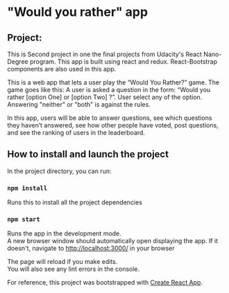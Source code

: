 # "Would you rather" app

## Project:

This is Second project in one the final projects from Udacity's React Nano-Degree program. This app is built using react and redux. React-Bootstrap components are also used in this app.

This is a web app that lets a user play the “Would You Rather?” game. The game goes like this: A user is asked a question in the form: “Would you rather [option One] or [option Two] ?”. User select any of the option. Answering "neither" or "both" is against the rules.

In this app, users will be able to answer questions, see which questions they haven’t answered, see how other people have voted, post questions, and see the ranking of users in the leaderboard.

## How to install and launch the project

In the project directory, you can run:

### `npm install`

Runs this to install all the project dependencies

### `npm start`

Runs the app in the development mode.<br>
A new browser window should automatically open displaying the app.  If it doesn't, navigate to [http://localhost:3000/](http://localhost:3000/) in your browser

The page will reload if you make edits.<br>
You will also see any lint errors in the console.

For reference, this project was bootstrapped with [Create React App](https://github.com/facebook/create-react-app).
